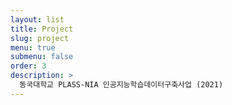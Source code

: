 ```yaml
---
layout: list
title: Project
slug: project
menu: true
submenu: false
order: 3
description: >
  동국대학교 PLASS-NIA 인공지능학습데이터구축사업 (2021)
---
```


